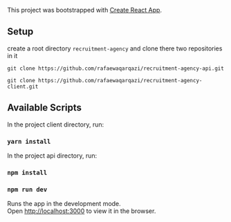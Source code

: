 This project was bootstrapped with [Create React App](https://github.com/facebook/create-react-app).

## Setup

create a root directory `recruitment-agency`
and clone there two repositories in it

`git clone https://github.com/rafaewaqarqazi/recruitment-agency-api.git`

`git clone https://github.com/rafaewaqarqazi/recruitment-agency-client.git`
## Available Scripts

In the project client directory, run:

### `yarn install`

In the project api directory, run:

### `npm install`
### `npm run dev`

Runs the app in the development mode.<br />
Open [http://localhost:3000](http://localhost:3000) to view it in the browser.

